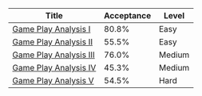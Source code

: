 | Title                                                                          | Acceptance   | Level   |
|--------------------------------------------------------------------------------|--------------|---------|
| [Game Play Analysis I](https://leetcode.com/problems/game-play-analysis-i)     | 80.8%        | Easy    |
| [Game Play Analysis II](https://leetcode.com/problems/game-play-analysis-ii)   | 55.5%        | Easy    |
| [Game Play Analysis III](https://leetcode.com/problems/game-play-analysis-iii) | 76.0%        | Medium  |
| [Game Play Analysis IV](https://leetcode.com/problems/game-play-analysis-iv)   | 45.3%        | Medium  |
| [Game Play Analysis V](https://leetcode.com/problems/game-play-analysis-v)     | 54.5%        | Hard    |